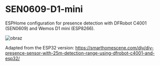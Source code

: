 # SEN0609-D1-mini
ESPHome configuration for presence detection with DFRobot C4001 (SEN0609) and Wemos D1 mini (ESP8266).

![obraz](https://github.com/user-attachments/assets/3e302c6a-c677-49e7-8c34-03fb26f9172f)

Adapted from the ESP32 version: https://smarthomescene.com/diy/diy-presence-sensor-with-25m-detection-range-using-dfrobot-c4001-and-esp32/
